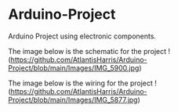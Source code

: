 # Arduino-Project
Arduino Project using electronic components. 

The image below is the schematic for the project
!(https://github.com/AtlantisHarris/Arduino-Project/blob/main/Images/IMG_5900.jpg)

The image below is the wiring for the project
!(https://github.com/AtlantisHarris/Arduino-Project/blob/main/Images/IMG_5877.jpg)
